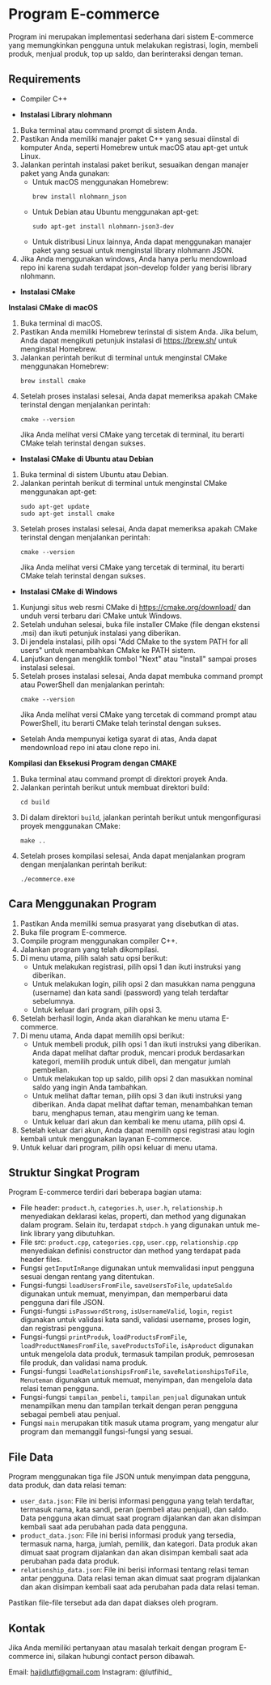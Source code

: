 # Program E-commerce

Program ini merupakan implementasi sederhana dari sistem E-commerce yang memungkinkan pengguna untuk melakukan registrasi, login, membeli produk, menjual produk, top up saldo, dan berinteraksi dengan teman.

## Requirements

- Compiler C++

- **Instalasi Library nlohmann**
1. Buka terminal atau command prompt di sistem Anda.
2. Pastikan Anda memiliki manajer paket C++ yang sesuai diinstal di komputer Anda, seperti Homebrew untuk macOS atau apt-get untuk Linux.
3. Jalankan perintah instalasi paket berikut, sesuaikan dengan manajer paket yang Anda gunakan:
   - Untuk macOS menggunakan Homebrew:
     ```
     brew install nlohmann_json
     ```
   - Untuk Debian atau Ubuntu menggunakan apt-get:
     ```
     sudo apt-get install nlohmann-json3-dev
     ```
   - Untuk distribusi Linux lainnya, Anda dapat menggunakan manajer paket yang sesuai untuk menginstal library nlohmann JSON.
4. Jika Anda menggunakan windows, Anda hanya perlu mendownload repo ini karena sudah terdapat json-develop folder yang berisi library nlohmann. 

- **Instalasi CMake**

**Instalasi CMake di macOS**
1. Buka terminal di macOS.
2. Pastikan Anda memiliki Homebrew terinstal di sistem Anda. Jika belum, Anda dapat mengikuti petunjuk instalasi di https://brew.sh/ untuk menginstal Homebrew.
3. Jalankan perintah berikut di terminal untuk menginstal CMake menggunakan Homebrew:
   ```
   brew install cmake
   ```
4. Setelah proses instalasi selesai, Anda dapat memeriksa apakah CMake terinstal dengan menjalankan perintah:
   ```
   cmake --version
   ```
   Jika Anda melihat versi CMake yang tercetak di terminal, itu berarti CMake telah terinstal dengan sukses.

- **Instalasi CMake di Ubuntu atau Debian**
1. Buka terminal di sistem Ubuntu atau Debian.
2. Jalankan perintah berikut di terminal untuk menginstal CMake menggunakan apt-get:
   ```
   sudo apt-get update
   sudo apt-get install cmake
   ```
3. Setelah proses instalasi selesai, Anda dapat memeriksa apakah CMake terinstal dengan menjalankan perintah:
   ```
   cmake --version
   ```
   Jika Anda melihat versi CMake yang tercetak di terminal, itu berarti CMake telah terinstal dengan sukses.

- **Instalasi CMake di Windows**
1. Kunjungi situs web resmi CMake di https://cmake.org/download/ dan unduh versi terbaru dari CMake untuk Windows.
2. Setelah unduhan selesai, buka file installer CMake (file dengan ekstensi .msi) dan ikuti petunjuk instalasi yang diberikan.
3. Di jendela instalasi, pilih opsi "Add CMake to the system PATH for all users" untuk menambahkan CMake ke PATH sistem.
4. Lanjutkan dengan mengklik tombol "Next" atau "Install" sampai proses instalasi selesai.
5. Setelah proses instalasi selesai, Anda dapat membuka command prompt atau PowerShell dan menjalankan perintah:
   ```
   cmake --version
   ```
   Jika Anda melihat versi CMake yang tercetak di command prompt atau PowerShell, itu berarti CMake telah terinstal dengan sukses.

- Setelah Anda mempunyai ketiga syarat di atas, Anda dapat mendownload repo ini atau clone repo ini. 

**Kompilasi dan Eksekusi Program dengan CMAKE**
1. Buka terminal atau command prompt di direktori proyek Anda.
2. Jalankan perintah berikut untuk membuat direktori build:
   ```
   cd build
   ```
3. Di dalam direktori `build`, jalankan perintah berikut untuk mengonfigurasi proyek menggunakan CMake:
   ```
   make ..
   ```
4. Setelah proses kompilasi selesai, Anda dapat menjalankan program dengan menjalankan perintah berikut:
   ```
   ./ecommerce.exe
   ```

## Cara Menggunakan Program

1. Pastikan Anda memiliki semua prasyarat yang disebutkan di atas.
2. Buka file program E-commerce.
3. Compile program menggunakan compiler C++.
4. Jalankan program yang telah dikompilasi.
5. Di menu utama, pilih salah satu opsi berikut:
   - Untuk melakukan registrasi, pilih opsi 1 dan ikuti instruksi yang diberikan.
   - Untuk melakukan login, pilih opsi 2 dan masukkan nama pengguna (username) dan kata sandi (password) yang telah terdaftar sebelumnya.
   - Untuk keluar dari program, pilih opsi 3.
6. Setelah berhasil login, Anda akan diarahkan ke menu utama E-commerce.
7. Di menu utama, Anda dapat memilih opsi berikut:
   - Untuk membeli produk, pilih opsi 1 dan ikuti instruksi yang diberikan. Anda dapat melihat daftar produk, mencari produk berdasarkan kategori, memilih produk untuk dibeli, dan mengatur jumlah pembelian.
   - Untuk melakukan top up saldo, pilih opsi 2 dan masukkan nominal saldo yang ingin Anda tambahkan.
   - Untuk melihat daftar teman, pilih opsi 3 dan ikuti instruksi yang diberikan. Anda dapat melihat daftar teman, menambahkan teman baru, menghapus teman, atau mengirim uang ke teman.
   - Untuk keluar dari akun dan kembali ke menu utama, pilih opsi 4.
8. Setelah keluar dari akun, Anda dapat memilih opsi registrasi atau login kembali untuk menggunakan layanan E-commerce.
9. Untuk keluar dari program, pilih opsi keluar di menu utama.

## Struktur Singkat Program

Program E-commerce terdiri dari beberapa bagian utama:

- File header: `product.h`, `categories.h`, `user.h`, `relationship.h` menyediakan deklarasi kelas, properti, dan method  yang digunakan dalam program. Selain itu, terdapat `stdpch.h` yang digunakan untuk me-link library yang dibutuhkan.  
- File src: `product.cpp`, `categories.cpp`, `user.cpp`, `relationship.cpp` menyediakan definisi constructor dan method yang terdapat pada header files. 
- Fungsi `getInputInRange` digunakan untuk memvalidasi input pengguna sesuai dengan rentang yang ditentukan.
- Fungsi-fungsi `loadUsersFromFile`, `saveUsersToFile`, `updateSaldo` digunakan untuk memuat, menyimpan, dan memperbarui data pengguna dari file JSON.
- Fungsi-fungsi `isPasswordStrong`, `isUsernameValid`, `login`, `regist` digunakan untuk validasi kata sandi, validasi username, proses login, dan registrasi pengguna.
- Fungsi-fungsi `printProduk`, `loadProductsFromFile`, `loadProductNamesFromFile`, `saveProductsToFile`, `isAproduct` digunakan untuk mengelola data produk, termasuk tampilan produk, pemrosesan file produk, dan validasi nama produk.
- Fungsi-fungsi `loadRelationshipsFromFile`, `saveRelationshipsToFile`, `Menuteman` digunakan untuk memuat, menyimpan, dan mengelola data relasi teman pengguna.
- Fungsi-fungsi `tampilan_pembeli`, `tampilan_penjual` digunakan untuk menampilkan menu dan tampilan terkait dengan peran pengguna sebagai pembeli atau penjual.
- Fungsi `main` merupakan titik masuk utama program, yang mengatur alur program dan memanggil fungsi-fungsi yang sesuai.

## File Data

Program menggunakan tiga file JSON untuk menyimpan data pengguna, data produk, dan data relasi teman:

- `user_data.json`: File ini berisi informasi pengguna yang telah terdaftar, termasuk nama, kata sandi, peran (pembeli atau penjual), dan saldo. Data pengguna akan dimuat saat program dijalankan dan akan disimpan kembali saat ada perubahan pada data pengguna.
- `product_data.json`: File ini berisi informasi produk yang tersedia, termasuk nama, harga, jumlah, pemilik, dan kategori. Data produk akan dimuat saat program dijalankan dan akan disimpan kembali saat ada perubahan pada data produk.
- `relationship_data.json`: File ini berisi informasi tentang relasi teman antar pengguna. Data relasi teman akan dimuat saat program dijalankan dan akan disimpan kembali saat ada perubahan pada data relasi teman.

Pastikan file-file tersebut ada dan dapat diakses oleh program.

## Kontak

Jika Anda memiliki pertanyaan atau masalah terkait dengan program E-commerce ini, silakan hubungi contact person dibawah.

Email: hajidlutfi@gmail.com
Instagram: @lutfihid_
